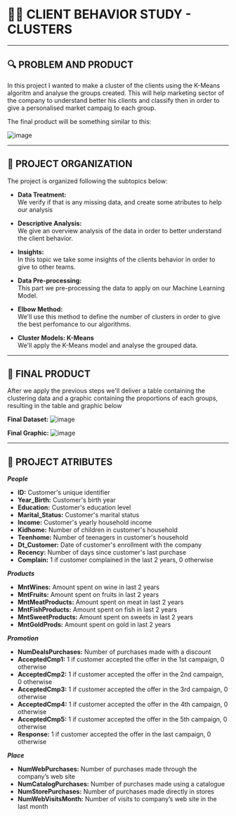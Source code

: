 # 🛒🧍 CLIENT BEHAVIOR STUDY - CLUSTERS 
___
## 🔍 PROBLEM AND PRODUCT

In this project I wanted to make a cluster of the clients using the K-Means algoritm and analyse the groups created. This will help marketing sector of the company to understand better his clients and classify then in order to give a personalised market campaig to each group.<br>

The final product will be something similar to this:

![image](https://user-images.githubusercontent.com/46419374/134188663-824b29d2-0ddb-42ad-b297-7ba6f33f5fb7.png)

___
## 📑  PROJECT ORGANIZATION 

The project is organized following the subtopics below:

- **Data Treatment:**<br>
  We verify if that is any missing data, and create some atributes to help our analysis
  
- **Descriptive Analysis:**<br>
  We give an overview analysis of the data in order to better understand the client behavior.
  
- **Insights:** <br>
  In this topic we take some insights of the clients behavior in order to give to other teams.
  
- **Data Pre-processing:**<br>
  This part we pre-processing the data to apply on our Machine Learning Model.
  
- **Elbow Method:**<br>
  We'll use this method to define the number of clusters in order to give the best perfomance to our algorithms.
  
- **Cluster Models: K-Means**<br>
  We'll apply the K-Means model and analyse the grouped data.
___
## 📑  FINAL PRODUCT

After we apply the previous steps we'll deliver a table containing the clustering data and a graphic containing the proportions of each groups, resulting in the table and graphic below

**Final Dataset:**
![image](https://user-images.githubusercontent.com/46419374/134181565-78e971da-9739-451b-91ea-2763875da858.png)

**Final Graphic:**
![image](https://user-images.githubusercontent.com/46419374/134181952-1f049024-3367-468f-b462-eeef6627d6cc.png)

___
## 📑  PROJECT ATRIBUTES

***People***

- **ID:** Customer's unique identifier
- **Year_Birth:** Customer's birth year
- **Education:** Customer's education level
- **Marital_Status:** Customer's marital status
- **Income:** Customer's yearly household income
- **Kidhome:** Number of children in customer's household
- **Teenhome:** Number of teenagers in customer's household
- **Dt_Customer:** Date of customer's enrollment with the company
- **Recency:** Number of days since customer's last purchase
- **Complain:** 1 if customer complained in the last 2 years, 0 otherwise

***Products***

- **MntWines:** Amount spent on wine in last 2 years
- **MntFruits:** Amount spent on fruits in last 2 years
- **MntMeatProducts:** Amount spent on meat in last 2 years
- **MntFishProducts:** Amount spent on fish in last 2 years
- **MntSweetProducts:** Amount spent on sweets in last 2 years
- **MntGoldProds:** Amount spent on gold in last 2 years

***Promotion***

- **NumDealsPurchases:** Number of purchases made with a discount
- **AcceptedCmp1:** 1 if customer accepted the offer in the 1st campaign, 0 otherwise
- **AcceptedCmp2:** 1 if customer accepted the offer in the 2nd campaign, 0 otherwise
- **AcceptedCmp3:** 1 if customer accepted the offer in the 3rd campaign, 0 otherwise
- **AcceptedCmp4:** 1 if customer accepted the offer in the 4th campaign, 0 otherwise
- **AcceptedCmp5:** 1 if customer accepted the offer in the 5th campaign, 0 otherwise
- **Response:** 1 if customer accepted the offer in the last campaign, 0 otherwise

***Place***

- **NumWebPurchases:** Number of purchases made through the company’s web site
- **NumCatalogPurchases:** Number of purchases made using a catalogue
- **NumStorePurchases:** Number of purchases made directly in stores
- **NumWebVisitsMonth:** Number of visits to company’s web site in the last month
